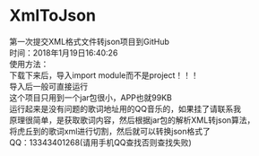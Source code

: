 # XmlToJson
第一次提交XML格式文件转json项目到GitHub<br/>
时间：2018年1月19日16:40:26<br/>
使用方法：<br/>
下载下来后，导入import module而不是project！！！<br/>
导入后一般可直接运行<br/>
这个项目只用到一个jar包很小，APP也就99KB<br/>
运行起来是没有问题的歌词地址用的QQ音乐的，如果挂了请联系我<br/>
原理很简单，是获取歌词内容，然后根据jar包的解析XML转json算法，<br/>
将虎丘到的歌词xml进行切割，然后就可以转换json格式了<br/>
QQ：13343401268(请用手机QQ查找否则查找失败)<br/>
